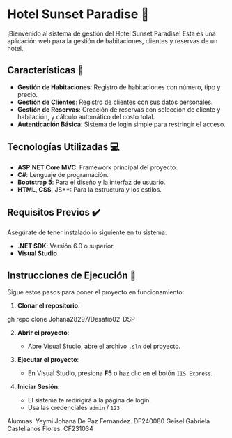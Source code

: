 # Hotel Sunset Paradise 🌅

¡Bienvenido al sistema de gestión del Hotel Sunset Paradise! Esta es una aplicación web para la gestión de habitaciones, clientes y reservas de un hotel.

## Características 🏨

  * **Gestión de Habitaciones**: Registro de habitaciones con número, tipo y precio.
  * **Gestión de Clientes**: Registro de clientes con sus datos personales.
  * **Gestión de Reservas**: Creación de reservas con selección de cliente y habitación, y cálculo automático del costo total.
  * **Autenticación Básica**: Sistema de login simple para restringir el acceso.

## Tecnologías Utilizadas 💻

  * **ASP.NET Core MVC**: Framework principal del proyecto.
  * **C\#**: Lenguaje de programación.
  * **Bootstrap 5**: Para el diseño y la interfaz de usuario.
  * **HTML, CSS**, JS**: Para la estructura y los estilos.

## Requisitos Previos ✔️

Asegúrate de tener instalado lo siguiente en tu sistema:

  * **.NET SDK**: Versión 6.0 o superior.
  * **Visual Studio** 

## Instrucciones de Ejecución 🚀

Sigue estos pasos para poner el proyecto en funcionamiento:

1.  **Clonar el repositorio**:

  gh repo clone Johana28297/Desafio02-DSP
    

2.  **Abrir el proyecto**:

      * Abre Visual Studio, abre el archivo `.sln` del proyecto.

3.  **Ejecutar el proyecto**:

      * En Visual Studio, presiona **F5** o haz clic en el botón `IIS Express`.
      

4.  **Iniciar Sesión**:

      * El sistema te redirigirá a la página de login.
      * Usa las credenciales `admin` / `123` 

Alumnas: Yeymi Johana De Paz Fernandez. DF240080
         Geisel Gabriela Castellanos Flores. CF231034
